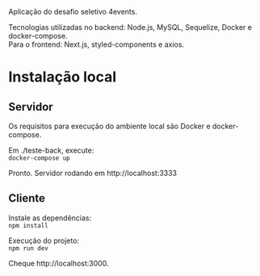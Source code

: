 Aplicação do desafio seletivo 4events.

Tecnologias utilizadas no backend: Node.js, MySQL, Sequelize, Docker e docker-compose. <br />
Para o frontend: Next.js, styled-components e axios.

# Instalação local
## Servidor
Os requisitos para execução do ambiente local são Docker e docker-compose.

Em ./teste-back, execute: <br />
`docker-compose up`

Pronto. Servidor rodando em http://localhost:3333

## Cliente
Instale as dependências: <br />
`npm install` <br />

Execução do projeto: <br />
`npm run dev` <br />

Cheque http://localhost:3000.
